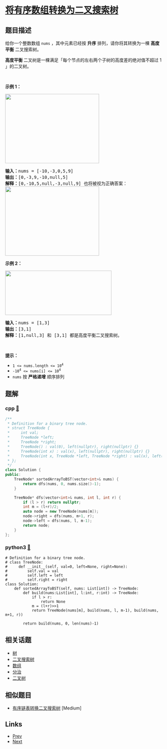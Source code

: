 
# [将有序数组转换为二叉搜索树](https://leetcode-cn.com/problems/convert-sorted-array-to-binary-search-tree)

## 题目描述

<p>给你一个整数数组 <code>nums</code> ，其中元素已经按 <strong>升序</strong> 排列，请你将其转换为一棵 <strong>高度平衡</strong> 二叉搜索树。</p>

<p><strong>高度平衡 </strong>二叉树是一棵满足「每个节点的左右两个子树的高度差的绝对值不超过 1 」的二叉树。</p>

<p>&nbsp;</p>

<p><strong>示例 1：</strong></p>
<img alt="" src="https://assets.leetcode.com/uploads/2021/02/18/btree1.jpg" style="width: 302px; height: 222px;" />
<pre>
<strong>输入：</strong>nums = [-10,-3,0,5,9]
<strong>输出：</strong>[0,-3,9,-10,null,5]
<strong>解释：</strong>[0,-10,5,null,-3,null,9] 也将被视为正确答案：
<img alt="" src="https://assets.leetcode.com/uploads/2021/02/18/btree2.jpg" style="width: 302px; height: 222px;" />
</pre>

<p><strong>示例 2：</strong></p>
<img alt="" src="https://assets.leetcode.com/uploads/2021/02/18/btree.jpg" style="width: 342px; height: 142px;" />
<pre>
<strong>输入：</strong>nums = [1,3]
<strong>输出：</strong>[3,1]
<strong>解释：</strong>[1,null,3] 和 [3,1] 都是高度平衡二叉搜索树。
</pre>

<p>&nbsp;</p>

<p><strong>提示：</strong></p>

<ul>
	<li><code>1 &lt;= nums.length &lt;= 10<sup>4</sup></code></li>
	<li><code>-10<sup>4</sup> &lt;= nums[i] &lt;= 10<sup>4</sup></code></li>
	<li><code>nums</code> 按 <strong>严格递增</strong> 顺序排列</li>
</ul>


## 题解

### cpp [🔗](convert-sorted-array-to-binary-search-tree.cpp) 
```cpp
/**
 * Definition for a binary tree node.
 * struct TreeNode {
 *     int val;
 *     TreeNode *left;
 *     TreeNode *right;
 *     TreeNode() : val(0), left(nullptr), right(nullptr) {}
 *     TreeNode(int x) : val(x), left(nullptr), right(nullptr) {}
 *     TreeNode(int x, TreeNode *left, TreeNode *right) : val(x), left(left), right(right) {}
 * };
 */
class Solution {
public:
    TreeNode* sortedArrayToBST(vector<int>& nums) {
        return dfs(nums, 0, nums.size()-1);
    }

    TreeNode* dfs(vector<int>& nums, int l, int r) {
        if (l > r) return nullptr;
        int m = (l+r)/2;
        auto node = new TreeNode(nums[m]);
        node->right = dfs(nums, m+1, r);
        node->left = dfs(nums, l, m-1);
        return node;
    }
};
```
### python3 [🔗](convert-sorted-array-to-binary-search-tree.py) 
```python3
# Definition for a binary tree node.
# class TreeNode:
#     def __init__(self, val=0, left=None, right=None):
#         self.val = val
#         self.left = left
#         self.right = right
class Solution:
    def sortedArrayToBST(self, nums: List[int]) -> TreeNode:
        def build(nums:List[int], l:int, r:int) -> TreeNode:
            if l > r:
                return None
            m = (l+r)>>1
            return TreeNode(nums[m], build(nums, l, m-1), build(nums, m+1, r))
        
        return build(nums, 0, len(nums)-1)
```


## 相关话题

- [树](https://leetcode-cn.com/tag/tree) 
- [二叉搜索树](https://leetcode-cn.com/tag/binary-search-tree) 
- [数组](https://leetcode-cn.com/tag/array) 
- [分治](https://leetcode-cn.com/tag/divide-and-conquer) 
- [二叉树](https://leetcode-cn.com/tag/binary-tree) 


## 相似题目

- [有序链表转换二叉搜索树](../convert-sorted-list-to-binary-search-tree/README.md)  [Medium] 


## Links

- [Prev](../binary-tree-level-order-traversal-ii/README.md) 
- [Next](../convert-sorted-list-to-binary-search-tree/README.md) 

